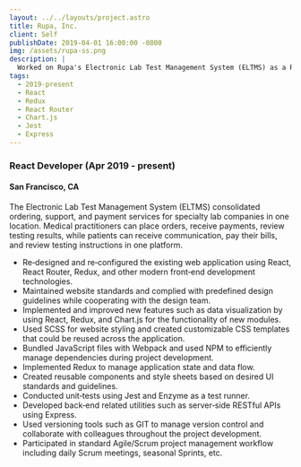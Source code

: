 ```yaml
---
layout: ../../layouts/project.astro
title: Rupa, Inc.
client: Self
publishDate: 2019-04-01 16:00:00 -0800
img: /assets/rupa-ss.png
description: |
  Worked on Rupa's Electronic Lab Test Management System (ELTMS) as a React Developer.
tags:
  - 2019-present
  - React
  - Redux
  - React Router
  - Chart.js
  - Jest
  - Express
---
```


### React Developer (Apr 2019 - present)

#### San Francisco, CA

The Electronic Lab Test Management System (ELTMS) consolidated ordering, support, and payment services for specialty lab companies in one location. Medical practitioners can place orders, receive payments, review testing results, while patients can receive communication, pay their bills, and review testing instructions in one platform.

- Re‑designed and re‑configured the existing web application using React, React Router, Redux, and other modern front‑end development technologies.
- Maintained website standards and complied with predefined design guidelines while cooperating with the design team.
- Implemented and improved new features such as data visualization by using React, Redux, and Chart.js for the functionality of new modules.
- Used SCSS for website styling and created customizable CSS templates that could be reused across the application.
- Bundled JavaScript files with Webpack and used NPM to efficiently manage dependencies during project development.
- Implemented Redux to manage application state and data flow.
- Created reusable components and style sheets based on desired UI standards and guidelines.
- Conducted unit‑tests using Jest and Enzyme as a test runner.
- Developed back‑end related utilities such as server‑side RESTful APIs using Express.
- Used versioning tools such as GIT to manage version control and collaborate with colleagues throughout the project development.
- Participated in standard Agile/Scrum project management workflow including daily Scrum meetings, seasonal Sprints, etc.

